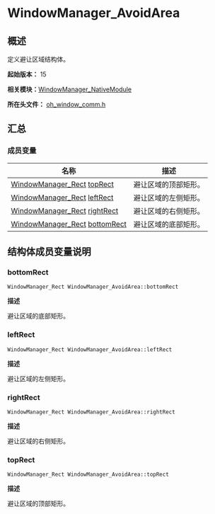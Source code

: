 # WindowManager_AvoidArea


## 概述

定义避让区域结构体。

**起始版本：** 15

**相关模块：**[WindowManager_NativeModule](_window_manager___native_module.md)

**所在头文件：** [oh_window_comm.h](oh__window__comm_8h.md)

## 汇总


### 成员变量

| 名称 | 描述 |
| -------- | -------- |
| [WindowManager_Rect](_window_manager___rect.md)  [topRect](#toprect) | 避让区域的顶部矩形。 |
| [WindowManager_Rect](_window_manager___rect.md)  [leftRect](#leftrect) | 避让区域的左侧矩形。 |
| [WindowManager_Rect](_window_manager___rect.md)  [rightRect](#rightrect) | 避让区域的右侧矩形。 |
| [WindowManager_Rect](_window_manager___rect.md)  [bottomRect](#bottomrect) | 避让区域的底部矩形。 |


## 结构体成员变量说明


### bottomRect

```
WindowManager_Rect WindowManager_AvoidArea::bottomRect
```

**描述**

避让区域的底部矩形。


### leftRect

```
WindowManager_Rect WindowManager_AvoidArea::leftRect
```

**描述**

避让区域的左侧矩形。


### rightRect

```
WindowManager_Rect WindowManager_AvoidArea::rightRect
```

**描述**

避让区域的右侧矩形。


### topRect

```
WindowManager_Rect WindowManager_AvoidArea::topRect
```

**描述**

避让区域的顶部矩形。
